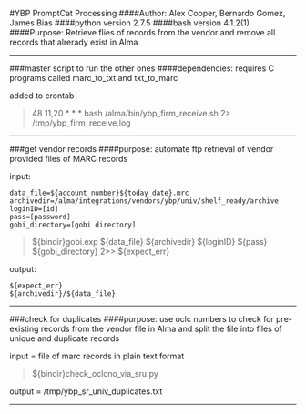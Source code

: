 #YBP PromptCat Processing
####Author: Alex Cooper, Bernardo Gomez, James Bias
####python version 2.7.5
####bash version 4.1.2(1)
####Purpose: Retrieve flies of records from the vendor and remove all records that alrerady exist in Alma

----------------------------------

###master script to run the other ones
####dependencies: requires C programs called marc_to_txt and txt_to_marc

added to crontab

>48 11,20 * * * bash /alma/bin/ybp_firm_receive.sh 2> /tmp/ybp_firm_receive.log

-----------------------------------

###get vendor records
####purpose: automate ftp retrieval of vendor provided files of MARC records

input:

```
data_file=${account_number}${today_date}.mrc
archivedir=/alma/integrations/vendors/ybp/univ/shelf_ready/archive
loginID=[id]
pass=[password]
gobi_directory=[gobi directory]
```

>${bindir}gobi.exp ${data_file} ${archivedir} ${loginID} ${pass} ${gobi_directory} 2>> ${expect_err}

output:

```
${expect_err}
${archivedir}/${data_file}
```

-------------------------------------

###check for duplicates
####purpose: use oclc numbers to check for pre-existing records from the vendor file in Alma and split the file into files of unique and duplicate records

input = file of marc records in plain text format

>${bindir}check_oclcno_via_sru.py

output = /tmp/ybp_sr_univ_duplicates.txt

----------------------------------------
